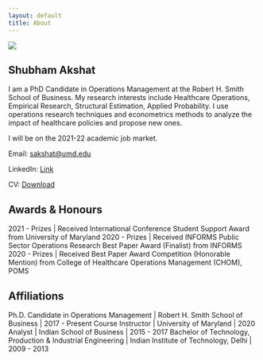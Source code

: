 ```yaml
---
layout: default
title: About
---
```


<img src="{{ site.baseurl }}public/profile.jpeg">

## Shubham Akshat

I am a PhD Candidate in Operations Management at the Robert H. Smith School of Business. My research interests include Healthcare Operations, Empirical Research, Structural Estimation, Applied Probability. I use operations research techniques and econometrics methods to analyze the impact of healthcare policies and propose new ones.

I will be on the 2021-22 academic job market.

<p>Email: <a target="_blank" href="mailto:sakshat@umd.edu">sakshat@umd.edu</a></p>
<p>LinkedIn: <a target="_blank" href="https://www.linkedin.com/in/shubham-akshat-86997918/">Link</a></p>
<p>CV: <a target="_blank" href="{{ site.baseurl }}public/CV.pdf">Download</a></p>

## Awards & Honours

2021 - Prizes | Received International Conference Student Support Award from University of Maryland
2020 - Prizes | Received INFORMS Public Sector Operations Research Best Paper Award (Finalist) from INFORMS
2020 - Prizes | Received Best Paper Award Competition (Honorable Mention) from College of Healthcare Operations Management (CHOM), POMS

## Affiliations

Ph.D. Candidate in Operations Management | Robert H. Smith School of Business | 2017 - Present
Course Instructor | University of Maryland | 2020
Analyst | Indian School of Business | 2015 - 2017
Bachelor of Technology, Production & Industrial Engineering | Indian Institute of Technology, Delhi | 2009 - 2013
